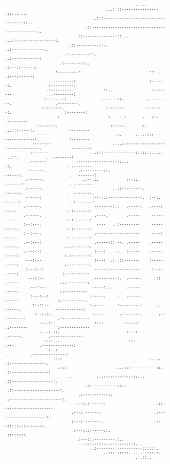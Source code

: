                                                                                                                                
                                                                                                                               
                                                                                                                               
                                                                                                                               
                                                                                                                               
                                                             .....                                                             
                                                ...::::-----------------:::::....                                              
                                          ..:::-----------------------------------::..                                         
                                       .::----------------------------------------------:.                                     
                                   .::--------------:::...           ...:::----------------:.                                  
                                .::----------::..                            ..:--------------:.                               
                              .:---------::.                                      ..:------------:                             
                            .:--------:..                                             .:---::------:                           
                          :---------:.                             :::..                 .:---:------:                         
                        .---------:                                :------:.                :----------.                       
                      .---------.             .::..                .---------                 .---------:                      
                     :--------:               .------::.          .---------.                   .---------.                    
                    :--------.                  --------.        .-------:.                       :--------:                   
                   --------:                     :------:       .---::.                            .---------                  
                  --------.                       :-----.      .:.       ...:::-----:.               ---------                 
                 --------                           .:.      .....:::------------------:.             :--------                
                --------                           ....::--------------------------------.             --------:               
               :-------                  ...:::--------------:::::.......          ...::.            .  --------:              
              .-------             :-----------------::...                 .:.                        . .--------              
              -------.              .:---------::.                        ------:.                    .  :-------:             
             .------:                 .:--::.            :--::.            -------:                    . .--------             
             :------.                              ..::---------.           -------.                   .  --------.            
             ------:                      :---:::---------------.  :--:.    :-----:                     . :-------:            
            .------.                       --------::.   .-----.   .----:    -----                      : :-------:            
            .------.                       .----.        .-----     -----    -----                      : :-------:            
            :--:---.                        ----   ..:---------     -----    :----.                     : :-------:            
            :--:---.                       .-------------------     ----:    :----.                     : --------:            
            .--:---:                       .------::.--. .-----    .-----    :----.                    .:.--------:            
            .---:--:                       :---:    ..   :-----    .-----    :----:                    :.:--------:            
             ---:---                       :---:  .:..::-------    :-----    .----:                    :.---------.            
             :---:--:                      -----:--------------     :----    .----:                   :.----------             
              ---::--                     .----------:.  .-----.     .::     .-----                  .::---------:             
              .---:---                    -----:...      .-----.             .-----                  ::----------              
               :---:--:                  :-----.     .   .-----.             :-----                 ::----------.              
                :--::--.                 :-----      :---------:      ...    :-----.              .------------:               
                 :--:.:-.                 :----       .--------.       .-----------              .-------------                
                  .---.:::                 :--:         ------:          .:--------             :-------------                 
                   .---:.::.                             :---:             .------.           .--------------                  
                     :--:....                             ::.                .---.          .--------------:                   
                       :--:                                                    .          .---------------:                    
                         :--:                                      .....               .:----------------.                     
                           .:::                     ....:::-----------::.           .:-----------------:                       
                               ..           ..::------------:::..               .::------------------:.                        
                                       .::-----------::..                  ..::--------------------:.                          
                                    .:-----------:.                     ..-----------------------:.                            
                                   :--:.:-----:.                      .::----------------------.                               
                                 .---: ------:                       .:---------------------:.                                 
                                 :---: -------.                      .:--:::::--:-------:.                                     
                                  :---:.:------::.                          .::::::::.                                         
                                   .:---:::---------::..                                                                       
                                      .:-----::-----------:::...                                                               
                                         ..:--------:-----------::::::.                                                        
                                               ..:::::::::--------:::::.                                                       
                                                             ...::..                                                           
                                                                                                                               
                                                                                                                               
                                                                                                                               
                                                                                                                               
